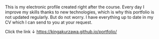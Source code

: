 This is my electronic profile created right after the course. Every day I improve my skills thanks to new technologies, which is why this portfolio is not updated regularly. But do not worry. I have everything up to date in my CV which I can send to you at your request.

Click the link ↓
https://kingakurzawa.github.io/portfolio/
